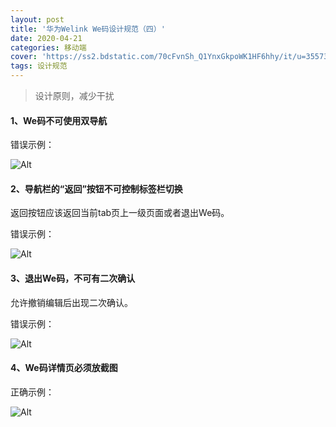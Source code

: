 ```yaml
---
layout: post
title: '华为Welink We码设计规范（四）'
date: 2020-04-21
categories: 移动端
cover: 'https://ss2.bdstatic.com/70cFvnSh_Q1YnxGkpoWK1HF6hhy/it/u=3557303291,2971228945&fm=26&gp=0.jpg'
tags: 设计规范
---
```


> 设计原则，减少干扰

#### 1、We码不可使用双导航

错误示例：

![Alt](https://i.loli.net/2020/03/10/Eekq3RHV7GSfLYA.jpg)

#### 2、导航栏的“返回”按钮不可控制标签栏切换

返回按钮应该返回当前tab页上一级页面或者退出We码。

错误示例：

![Alt](https://i.loli.net/2020/03/10/OCK1fYaGMXicNL8.jpg)

#### 3、退出We码，不可有二次确认

允许撤销编辑后出现二次确认。

错误示例：

![Alt](https://i.loli.net/2020/03/10/yqDOLpU6iGl7BCa.jpg)

#### 4、We码详情页必须放截图

正确示例：

![Alt](https://i.loli.net/2020/03/10/KTgafyNpzj3d4Xx.jpg)